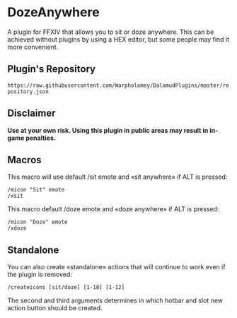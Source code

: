 # DozeAnywhere

A plugin for FFXIV that allows you to sit or doze anywhere. This can be achieved without plugins by using a HEX editor, but some people may find it more convenient.

## Plugin's Repository

`https://raw.githubusercontent.com/Warpholomey/DalamudPlugins/master/repository.json`

## Disclaimer

**Use at your own risk. Using this plugin in public areas may result in in-game penalties.**

## Macros

This macro will use default /sit emote and «sit anywhere» if ALT is pressed:

```
/micon "Sit" emote
/xsit
```

This macro default /doze emote and «doze anywhere» if ALT is pressed:

```
/micon "Doze" emote
/xdoze
```

## Standalone

You can also create «standalone» actions that will continue to work even if the plugin is removed:

```
/createicons [sit/doze] [1-18] [1-12]
```

The second and third arguments determines in which hotbar and slot new action button should be created.
